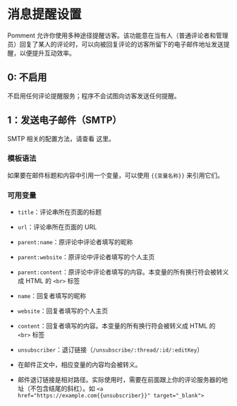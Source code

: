 # 消息提醒设置

Pomment 允许你使用多种途径提醒访客。该功能意在当有人（普通评论者和管理员）回复了某人的评论时，可以向被回复评论的访客所留下的电子邮件地址发送提醒，以便提升互动效率。

## 0: 不启用

不启用任何评论提醒服务；程序不会试图向访客发送任何提醒。

## 1：发送电子邮件（SMTP）

SMTP 相关的配置方法，请查看 这里。

### 模板语法

如果要在邮件标题和内容中引用一个变量，可以使用 `{{变量名称}}` 来引用它们。

### 可用变量

* `title`：评论串所在页面的标题
* `url`：评论串所在页面的 URL
* `parent:name`：原评论中评论者填写的昵称
* `parent:website`：原评论中评论者填写的个人主页
* `parent:content`：原评论中评论者填写的内容。本变量的所有换行符会被转义成 HTML 的 `<br>` 标签
* `name`：回复者填写的昵称
* `website`：回复者填写的个人主页
* `content`：回复者填写的内容。本变量的所有换行符会被转义成 HTML 的 `<br>` 标签
* `unsubscriber`：退订链接（`/unsubscribe/:thread/:id/:editKey`）

* 在邮件正文中，相应变量的内容均会被转义。
* 邮件退订链接是相对路径。实际使用时，需要在前面跟上你的评论服务器的地址（不包含结尾的斜杠）。如 `<a href="https://example.com{{unsubscriber}}" target="_blank">`
